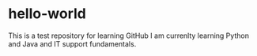 # hello-world
This is a test repository for learning GitHub
I am currenlty learning Python and Java and IT support fundamentals. 
